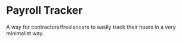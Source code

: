 # Payroll Tracker
A way for contractors/freelancers to easily track their hours in a very minimalist way.
